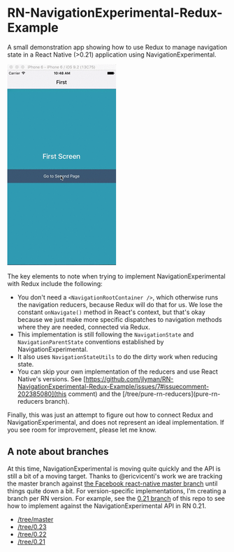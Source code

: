 # RN-NavigationExperimental-Redux-Example

A small demonstration app showing how to use Redux to manage navigation state in a React Native (>0.21) application using NavigationExperimental.

![Screencast of flipping through a few different screes](rn-ne-redux-demo.gif?raw=true "Screencast of functionality")

The key elements to note when trying to implement NavigationExperimental with Redux include the following:
* You don't need a `<NavigationRootContainer />`, which otherwise runs the navigation reducers, because Redux will do that for us. We lose the constant `onNavigate()` method in React's context, but that's okay because we just make more specific dispatches to navigation methods where they are needed, connected via Redux.
* This implementation is still following the `NavigationState` and `NavigationParentState` conventions established by NavigationExperimental.
* It also uses `NavigationStateUtils` to do the dirty work when reducing state.
* You can skip your own implementation of the reducers and use React Native's versions. See [https://github.com/jlyman/RN-NavigationExperimental-Redux-Example/issues/7#issuecomment-202385080](this comment) and the [/tree/pure-rn-reducers](pure-rn-reducers branch).

Finally, this was just an attempt to figure out how to connect Redux and NavigationExperimental, and does not represent an ideal implementation. If you see room for improvement, please let me know.

## A note about branches

At this time, NavigationExperimental is moving quite quickly and the API is still a bit of a moving target. Thanks to @ericvicenti's work we are tracking the master branch against [the Facebook react-native master branch](https://github.com/facebook/react-native/tree/master) until things quite down a bit. For version-specific implementations, I'm creating a branch per RN version. For example, see the [0.21 branch](https://github.com/jlyman/RN-NavigationExperimental-Redux-Example/tree/0.21) of this repo to see how to implement against the NavigationExperimental API in RN 0.21.
* [/tree/master](master)
* [/tree/0.23](0.23)
* [/tree/0.22](0.22)
* [/tree/0.21](0.21)